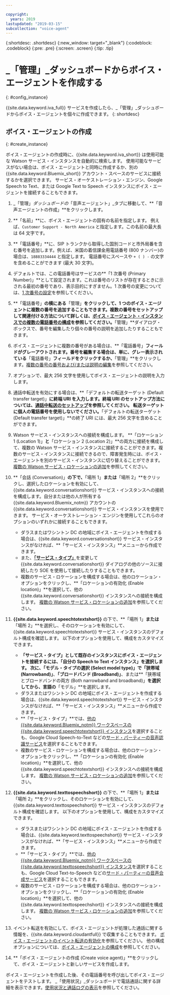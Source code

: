 ```yaml
---

copyright:
  years: 2019
lastupdated: "2019-03-15"
subcollection: "voice-agent"
---
```


{:shortdesc: .shortdesc}
{:new_window: target="_blank"}
{:codeblock: .codeblock}
{:pre: .pre}
{:screen: .screen}
{:tip: .tip}


# _「管理」_ダッシュボードからボイス・エージェントを作成する
{: #config_instance}

{{site.data.keyword.iva_full}} サービスを作成したら、_「管理」_ダッシュボードからボイス・エージェントを個々に作成できます。
{: shortdesc}


## ボイス・エージェントの作成
{: #create_instance}

ボイス・エージェントの作成時に、{{site.data.keyword.iva_short}} は使用可能な Watson サービス・インスタンスを自動的に検索します。 使用可能なサービスがない場合は、ボイス・エージェントと同時に作成するか、別の {{site.data.keyword.Bluemix_short}} アカウント・スペースのサービスに接続するかを選択できます。 サービス・オーケストレーション・エンジン、Google Speech to Text、または Google Text to Speech インスタンスにボイス・エージェントを接続することもできます。

1. _「管理」_ダッシュボードの_「音声エージェント」_タブに移動して、**「音声エージェントの作成」**をクリックします。

1. **「名前」**に、ボイス・エージェントの固有の名前を指定します。 例えば、`Customer Support - North America` と指定します。この名前の最大長は 64 文字です。

1. **「電話番号」**に、SIP トランクから取得した国別コードと市外局番を含む番号を追加します。例えば、米国の着信課金用電話番号 (800 ナンバー)の場合は、`18883334444` と指定します。 電話番号にスペースや `+ ( ) -` の文字を含めることができます (最大 30 文字)。

1. デフォルトでは、この電話番号はサービスの**「1 次番号 (Primary Number)」**として設定されます。これは番号のリストが存在するときに示される最初の番号であり、表示目的にすぎません。1 次番号の変更については、[1 次番号の設定](/docs/services/voice-agent?topic=voice-agent-multi_num#primary_num)を参照してください。

1. **「電話番号」**の横にある**「管理」**をクリックして、1 つのボイス・エージェントに複数の番号を追加することもできます。複数の番号をセットアップして関連付ける方法について詳しくは、[ボイス・エージェント・インスタンスでの複数の電話番号の構成](/docs/services/voice-agent?topic=voice-agent-multi_num)を参照してください。**「管理」**ダイアログ・ボックスで、番号を編集したり個々の番号の説明を追加したりすることもできます。

1. ボイス・エージェントに複数の番号がある場合は、**「電話番号」**フィールドがグレーアウトされます。番号を編集する場合は、単に、グレー表示されている**「電話番号」**フィールドをクリックするか、**「管理」**をクリックします。[複数の番号の番号および/または説明の編集](/docs/services/voice-agent?topic=voice-agent-multi_num#edit_num)を参照してください。

1. オプションで、最大 256 文字を使用してボイス・エージェントの説明を入力します。

1. 通話中転送を有効にする場合は、**「デフォルトの転送ターゲット (Default transfer target)」**に終端 URI を入力します。終端 URI のセットアップ方法については、[通話中転送のセットアップ](/docs/services/voice-agent?topic=voice-agent-call-transfer)を参照してください。 転送ターゲットに個人の電話番号を使用しないでください。**「デフォルトの転送ターゲット (Default transfer target)」**の終了 URI には、最大 256 文字を含めることができます。

1. Watson サービス・インスタンスへの接続を構成します。 **「ロケーション 1 (Location 1)」**と**「ロケーション 2 (Location 2)」**の両方に接続を構成して、複数の Watson サービス・インスタンスに接続することができます。複数のサービス・インスタンスに接続できるので、障害発生時には、ボイス・エージェントを別のサービス・インスタンスに切り替えることができます。 [複数の Watson サービス・ロケーションの追加](/docs/services/voice-agent?topic=voice-agent-disaster-recovery#add_location)を参照してください。

1. **「会話 (Conversation)」**の下で、**「場所 1」**または**「場所 2」**をクリックし、選択したロケーションを有効にして、{{site.data.keyword.conversationshort}} サービス・インスタンスへの接続を構成します。自分または他の人が所有する {{site.data.keyword.Bluemix_notm}} アカウントの {{site.data.keyword.conversationshort}} サービス・インスタンスを使用できます。 サービス・オーケストレーション・エンジンを使用してこれらのオプションのいずれかに接続することもできます。

   * ダラスまたはワシントン DC の地域にボイス・エージェントを作成する場合は、{{site.data.keyword.conversationshort}} サービス・インスタンスがなければ、**「サービス・インスタンス」**メニューから作成できます。
   * また、[**「サービス・タイプ」**](/docs/services/voice-agent?topic=voice-agent-other_service#other_service)を変更して {{site.data.keyword.conversationshort}} ダイアログの他のソースに接続したり SOE を使用して接続したりすることもできます。
   * 複数のサービス・ロケーションを構成する場合は、他のロケーション・オプションをクリックし、**「ロケーションの有効化 (Enable location)」**を選択して、他の {{site.data.keyword.conversationshort}} インスタンスへの接続を構成します。 [複数の Watson サービス・ロケーションの追加](/docs/services/voice-agent?topic=voice-agent-disaster-recovery#add_location)を参照してください。

1. **{{site.data.keyword.speechtotextshort}}** の下で、**「場所 1」**または**「場所 2」**を選択し、そのロケーションを有効にして、{{site.data.keyword.speechtotextshort}} サービス・インスタンスのデフォルト構成を確認します。 以下のオプションを使用して、構成をカスタマイズできます。
   * **「サービス・タイプ」**として既存のインスタンスにボイス・エージェントを接続するには、**「自分の Speech to Text インスタンス」**を選択します。 次に、**「モデル・タイプの選択 (Select model type)」**で**「狭帯域 (Narrowband)」**、**「ブロードバンド (Broadband)」**、または**「狭帯域とブロードバンドの両方 (Both narrowband and broadband)」**を選択してから、言語の**「モデル」**を選択します。
   * ダラスまたはワシントン DC の地域にボイス・エージェントを作成する場合は、{{site.data.keyword.speechtotextshort}} サービス・インスタンスがなければ、**「サービス・インスタンス」**メニューから作成できます。
   * **「サービス・タイプ」**では、[他の {{site.data.keyword.Bluemix_notm}} ワークスペースの {{site.data.keyword.speechtotextshort}} インスタンス](/docs/services/voice-agent?topic=voice-agent-other_service)を選択することも、Google Cloud Speech-to-Text などの[サード・パーティーの音声認識サービス](/docs/services/voice-agent?topic=voice-agent-third-party#third-party)を選択することもできます。
   * 複数のサービス・ロケーションを構成する場合は、他のロケーション・オプションをクリックし、**「ロケーションの有効化 (Enable location)」**を選択して、他の {{site.data.keyword.speechtotextshort}} インスタンスへの接続を構成します。 [複数の Watson サービス・ロケーションの追加](/docs/services/voice-agent?topic=voice-agent-disaster-recovery)を参照してください。

1. **{{site.data.keyword.texttospeechshort}}** の下で、**「場所 1」**または**「場所 2」**をクリックし、そのロケーションを有効にして、{{site.data.keyword.texttospeechshort}} サービス・インスタンスのデフォルト構成を確認します。 以下のオプションを使用して、構成をカスタマイズできます。
   * ダラスまたはワシントン DC の地域にボイス・エージェントを作成する場合は、{{site.data.keyword.texttospeechshort}} サービス・インスタンスがなければ、**「サービス・インスタンス」**メニューから作成できます。
   * **「サービス・タイプ」**では、[他の {{site.data.keyword.Bluemix_notm}} ワークスペースの {{site.data.keyword.texttospeechshort}} インスタンス](/docs/services/voice-agent?topic=voice-agent-other_service)を選択することも、Google Cloud Text-to-Speech などの[サード・パーティーの音声合成サービス](/docs/services/voice-agent?topic=voice-agent-third-party)を選択することもできます。
   * 複数のサービス・ロケーションを構成する場合は、他のロケーション・オプションをクリックし、**「ロケーションの有効化 (Enable location)」**を選択して、他の {{site.data.keyword.texttospeechshort}} インスタンスへの接続を構成します。 [複数の Watson サービス・ロケーションの追加](/docs/services/voice-agent?topic=voice-agent-disaster-recovery)を参照してください。

1. イベント転送を有効にして、ボイス・エージェントが処理した通話に関する情報を、{{site.data.keyword.cloudantfull}} で収集することもできます。 [ボイス・エージェントのイベント転送の有効化](/docs/services/voice-agent?topic=voice-agent-event_forwarding)を参照してください。 他の構成オプションについては、[ボイス・エージェントの構成](/docs/services/voice-agent?topic=voice-agent-managing#configure_va)を参照してください。

1. **「ボイス・エージェントの作成 (Create voice agent)」**をクリックして、ボイス・エージェントと新しいサービスを作成します。

ボイス・エージェントを作成した後、その電話番号を呼び出してボイス・エージェントをテストします。 _「使用状況」_ダッシュボードで電話通話に関する詳細を表示できます。[使用状況と通話ログの表示](/docs/services/voice-agent?topic=voice-agent-logging)を参照してください。   
